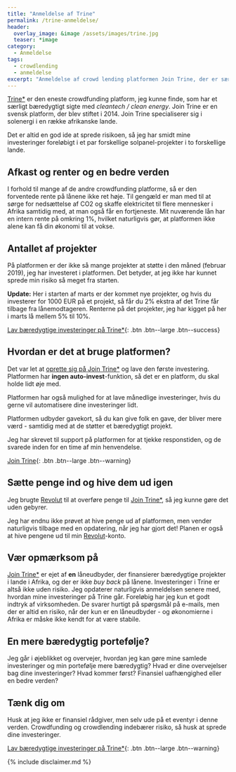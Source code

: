 ```yaml
---
title: "Anmeldelse af Trine"
permalink: /trine-anmeldelse/
header:
  overlay_image: &image /assets/images/trine.jpg
  teaser: *image  
category:
  - Anmeldelse
tags:
  - crowdlending
  - anmeldelse
excerpt: "Anmeldelse af crowd lending platformen Join Trine, der er særligt målrettet mod bæredygtige projekter."
---
```


[Trine*](/go/trine/) er den eneste crowdfunding platform, jeg kunne finde, som har et særligt bæredygtigt sigte med _cleantech / clean energy_. Join Trine er en svensk platform, der blev stiftet i 2014. Join Trine specialiserer sig i solenergi i en række afrikanske lande. 

Det er altid en god ide at sprede risikoen, så jeg har smidt mine investeringer foreløbigt i et par forskellige solpanel-projekter i to forskellige lande.

## Afkast og renter og en bedre verden

I forhold til mange af de andre crowdfunding platforme, så er den forventede rente på lånene ikke ret høje. Til gengæld er man med til at sørge for nedsættelse af CO2 og skaffe elektricitet til flere mennesker i Afrika samtidig med, at man også får en fortjeneste. Mit nuværende lån har en intern rente på omkring 1%, hvilket naturligvis gør, at platformen ikke alene kan få din økonomi til at vokse.

## Antallet af projekter

På platformen er der ikke så mange projekter at støtte i den måned (februar 2019), jeg har investeret i platformen. Det betyder, at jeg ikke har kunnet sprede min risiko så meget fra starten. 

**Update:** Her i starten af marts er der kommet nye projekter, og hvis du investerer for 1000 EUR på et projekt, så får du 2% ekstra af det Trine får tilbage fra lånemodtageren. Renterne på det projekter, jeg har kigget på her i marts lå mellem 5% til 10%.

[Lav bæredygtige investeringer på Trine*](/go/trine/){: .btn .btn--large .btn--success}

## Hvordan er det at bruge platformen?

Det var let at [oprette sig på Join Trine*](/go/trine/) og lave den første investering. Platformen har **ingen auto-invest**-funktion, så det er en platform, du skal holde lidt øje med. 

Platformen har også mulighed for at lave månedlige investeringer, hvis du gerne vil automatisere dine investeringer lidt.

Platformen udbyder gavekort, så du kan give folk en gave, der bliver mere værd - samtidig med at de støtter et bæredygtigt projekt.

Jeg har skrevet til support på platformen for at tjekke responstiden, og de svarede inden for en time af min henvendelse.

[Join Trine](/go/trine/){: .btn .btn--large .btn--warning}

## Sætte penge ind og hive dem ud igen

Jeg brugte [Revolut](/revolut-anmeldelse/) til at overføre penge til [Join Trine*](/go/trine/), så jeg kunne gøre det uden gebyrer.

Jeg har endnu ikke prøvet at hive penge ud af platformen, men vender naturligvis tilbage med en opdatering, når jeg har gjort det! Planen er også at hive pengene ud til min [Revolut](/revolut-anmeldelse/)-konto.

## Vær opmærksom på

[Join Trine*](/go/trine/) er ejet af **en** låneudbyder, der finansierer bæredygtige projekter i lande i Afrika, og der er ikke _buy back_ på lånene. Investeringer i Trine er altså ikke uden risiko. Jeg opdaterer naturligvis anmeldelsen senere med, hvordan mine investeringer på Trine går. Foreløbig har jeg kun et godt indtryk af virksomheden. De svarer hurtigt på spørgsmål på e-mails, men der er altid en risiko, når der kun er en låneudbyder - og økonomierne i Afrika er måske ikke kendt for at være stabile.

## En mere bæredygtig portefølje?

Jeg går i øjeblikket og overvejer, hvordan jeg kan gøre mine samlede investeringer og min portefølje mere bæredygtig? Hvad er dine overvejelser bag dine investeringer? Hvad kommer først? Finansiel uafhængighed eller en bedre verden?

## Tænk dig om

Husk at jeg ikke er finansiel rådgiver, men selv ude på et eventyr i denne verden. Crowdfunding og crowdlending indebærer risiko, så husk at sprede dine investeringer.

[Lav bæredygtige investeringer på Trine*](/go/trine/){: .btn .btn--large .btn--warning}

{% include disclaimer.md %}
